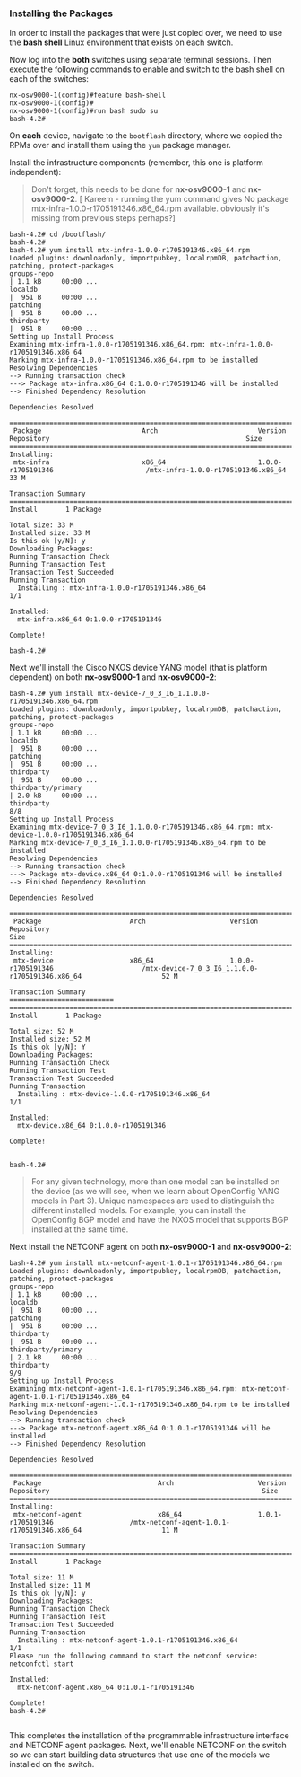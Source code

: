 ### Installing the Packages

In order to install the packages that were just copied over, we need to use the **bash shell** Linux environment that exists on each switch.

Now log into the **both** switches using separate terminal sessions. Then execute the following commands to enable and switch to the bash shell on each of the switches:

``` shell
nx-osv9000-1(config)#feature bash-shell
nx-osv9000-1(config)#
nx-osv9000-1(config)#run bash sudo su
bash-4.2#

```

On **each** device, navigate to the `bootflash` directory, where we copied the RPMs over and install them using the `yum` package manager.

Install the infrastructure components (remember, this one is platform independent):

> Don't forget, this needs to be done for **nx-osv9000-1** and **nx-osv9000-2**.
[ Kareem - running the yum command gives No package mtx-infra-1.0.0-r1705191346.x86_64.rpm available. obviously it's missing from previous steps perhaps?]
``` shell
bash-4.2# cd /bootflash/
bash-4.2#
bash-4.2# yum install mtx-infra-1.0.0-r1705191346.x86_64.rpm
Loaded plugins: downloadonly, importpubkey, localrpmDB, patchaction, patching, protect-packages
groups-repo                                                                                                                                    | 1.1 kB     00:00 ...
localdb                                                                                                                                        |  951 B     00:00 ...
patching                                                                                                                                       |  951 B     00:00 ...
thirdparty                                                                                                                                     |  951 B     00:00 ...
Setting up Install Process
Examining mtx-infra-1.0.0-r1705191346.x86_64.rpm: mtx-infra-1.0.0-r1705191346.x86_64
Marking mtx-infra-1.0.0-r1705191346.x86_64.rpm to be installed
Resolving Dependencies
--> Running transaction check
---> Package mtx-infra.x86_64 0:1.0.0-r1705191346 will be installed
--> Finished Dependency Resolution

Dependencies Resolved

======================================================================================================================================================================
 Package                         Arch                         Version                                 Repository                                                 Size
======================================================================================================================================================================
Installing:
 mtx-infra                       x86_64                       1.0.0-r1705191346                       /mtx-infra-1.0.0-r1705191346.x86_64                        33 M

Transaction Summary
======================================================================================================================================================================
Install       1 Package

Total size: 33 M
Installed size: 33 M
Is this ok [y/N]: y
Downloading Packages:
Running Transaction Check
Running Transaction Test
Transaction Test Succeeded
Running Transaction
  Installing : mtx-infra-1.0.0-r1705191346.x86_64                                                                                                                 1/1

Installed:
  mtx-infra.x86_64 0:1.0.0-r1705191346

Complete!

bash-4.2#
```

Next we'll install the Cisco NXOS device YANG model (that is platform dependent) on both **nx-osv9000-1** and **nx-osv9000-2**:

``` shell
bash-4.2# yum install mtx-device-7_0_3_I6_1.1.0.0-r1705191346.x86_64.rpm
Loaded plugins: downloadonly, importpubkey, localrpmDB, patchaction, patching, protect-packages
groups-repo                                                                                                                                    | 1.1 kB     00:00 ...
localdb                                                                                                                                        |  951 B     00:00 ...
patching                                                                                                                                       |  951 B     00:00 ...
thirdparty                                                                                                                                     |  951 B     00:00 ...
thirdparty/primary                                                                                                                             | 2.0 kB     00:00 ...
thirdparty                                                                                                                                                        8/8
Setting up Install Process
Examining mtx-device-7_0_3_I6_1.1.0.0-r1705191346.x86_64.rpm: mtx-device-1.0.0-r1705191346.x86_64
Marking mtx-device-7_0_3_I6_1.1.0.0-r1705191346.x86_64.rpm to be installed
Resolving Dependencies
--> Running transaction check
---> Package mtx-device.x86_64 0:1.0.0-r1705191346 will be installed
--> Finished Dependency Resolution

Dependencies Resolved

======================================================================================================================================================================
 Package                      Arch                     Version                                Repository                                                         Size
======================================================================================================================================================================
Installing:
 mtx-device                   x86_64                   1.0.0-r1705191346                      /mtx-device-7_0_3_I6_1.1.0.0-r1705191346.x86_64                    52 M

Transaction Summary
==========================
============================================================================================================================================
Install       1 Package

Total size: 52 M
Installed size: 52 M
Is this ok [y/N]: Y
Downloading Packages:
Running Transaction Check
Running Transaction Test
Transaction Test Succeeded
Running Transaction
  Installing : mtx-device-1.0.0-r1705191346.x86_64                                                                                                                1/1

Installed:
  mtx-device.x86_64 0:1.0.0-r1705191346

Complete!


bash-4.2#

```

> For any given technology, more than one model can be installed on the device (as we will see, when we learn about OpenConfig YANG models in Part 3). Unique namespaces are used to distinguish the different installed models.  For example, you can install the OpenConfig BGP model and have the NXOS model that supports BGP installed at the same time.


Next install the NETCONF agent on both **nx-osv9000-1** and **nx-osv9000-2**:

``` shell
bash-4.2# yum install mtx-netconf-agent-1.0.1-r1705191346.x86_64.rpm
Loaded plugins: downloadonly, importpubkey, localrpmDB, patchaction, patching, protect-packages
groups-repo                                                                                                                                    | 1.1 kB     00:00 ...
localdb                                                                                                                                        |  951 B     00:00 ...
patching                                                                                                                                       |  951 B     00:00 ...
thirdparty                                                                                                                                     |  951 B     00:00 ...
thirdparty/primary                                                                                                                             | 2.1 kB     00:00 ...
thirdparty                                                                                                                                                        9/9
Setting up Install Process
Examining mtx-netconf-agent-1.0.1-r1705191346.x86_64.rpm: mtx-netconf-agent-1.0.1-r1705191346.x86_64
Marking mtx-netconf-agent-1.0.1-r1705191346.x86_64.rpm to be installed
Resolving Dependencies
--> Running transaction check
---> Package mtx-netconf-agent.x86_64 0:1.0.1-r1705191346 will be installed
--> Finished Dependency Resolution

Dependencies Resolved

======================================================================================================================================================================
 Package                             Arch                     Version                             Repository                                                     Size
======================================================================================================================================================================
Installing:
 mtx-netconf-agent                   x86_64                   1.0.1-r1705191346                   /mtx-netconf-agent-1.0.1-r1705191346.x86_64                    11 M

Transaction Summary
======================================================================================================================================================================
Install       1 Package

Total size: 11 M
Installed size: 11 M
Is this ok [y/N]: y
Downloading Packages:
Running Transaction Check
Running Transaction Test
Transaction Test Succeeded
Running Transaction
  Installing : mtx-netconf-agent-1.0.1-r1705191346.x86_64                                                                                                         1/1
Please run the following command to start the netconf service:
netconfctl start

Installed:
  mtx-netconf-agent.x86_64 0:1.0.1-r1705191346

Complete!
bash-4.2#


```

This completes the installation of the programmable infrastructure interface and NETCONF agent packages.  Next, we'll enable NETCONF on the switch so we can start building data structures that use one of the models we installed on the switch.
